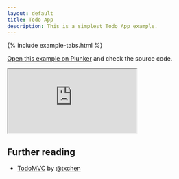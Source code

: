 ```yaml
---
layout: default
title: Todo App
description: This is a simplest Todo App example.
---
```


{% include example-tabs.html %}

[Open this example on Plunker](https://riot.js.org/examples/plunker/?app=todo-app) and check the source code.

<iframe src="https://riot.js.org/examples/todo-app/"></iframe>

## Further reading

- [TodoMVC](http://todomvc.com/examples/riotjs/) by [@txchen](https://github.com/txchen)
